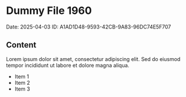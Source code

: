 # Dummy File 1960

Date: 2025-04-03
ID: A1AD1D48-9593-42CB-9A83-96DC74E5F707

## Content

Lorem ipsum dolor sit amet, consectetur adipiscing elit.
Sed do eiusmod tempor incididunt ut labore et dolore magna aliqua.

* Item 1
* Item 2
* Item 3
